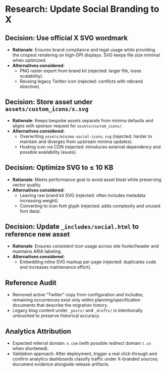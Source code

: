 # Research: Update Social Branding to X

## Decision: Use official X SVG wordmark
- **Rationale**: Ensures brand compliance and legal usage while providing the crispest rendering on high-DPI displays. SVG keeps file size minimal when optimized.
- **Alternatives considered**:
  - PNG raster export from brand kit (rejected: larger file, loses scalability).
  - Reusing legacy Twitter icon (rejected: conflicts with rebrand directive).

## Decision: Store asset under `assets/custom_icons/x.svg`
- **Rationale**: Keeps bespoke assets separate from minima defaults and aligns with sponsor request for `assets/custom_icons/`.
- **Alternatives considered**:
  - Overwriting `assets/minima-social-icons.svg` (rejected: harder to maintain and diverges from upstream minima updates).
  - Hosting icon via CDN (rejected: introduces external dependency and possible availability issues).

## Decision: Optimize SVG to ≤ 10 KB
- **Rationale**: Meets performance goal to avoid asset bloat while preserving vector quality.
- **Alternatives considered**:
  - Leaving raw brand kit SVG (rejected: often includes metadata increasing weight).
  - Converting to icon font glyph (rejected: adds complexity and unused font data).

## Decision: Update `_includes/social.html` to reference new asset
- **Rationale**: Ensures consistent icon usage across site footer/header and maintains ARIA labeling.
- **Alternatives considered**:
  - Embedding inline SVG markup per page (rejected: duplicates code and increases maintenance effort).

## Reference Audit
- Removed active “Twitter” copy from configuration and includes; remaining occurrences exist only within planning/specification documents that describe the migration history.
- Legacy blog content under `_posts/` and `_drafts/` is intentionally untouched to preserve historical accuracy.

## Analytics Attribution
- Expected referral domain: `x.com` (with possible redirect domain `t.co` when shortened).
- Validation approach: After deployment, trigger a real click-through and confirm analytics dashboards classify traffic under X-branded sources; document evidence alongside release artifacts.

